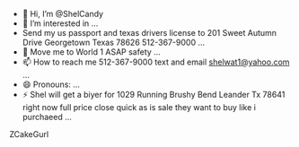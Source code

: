 - 👋 Hi, I’m @ShelCandy
- 👀 I’m interested in ...
- Send my us passport and texas drivers license to 201 Sweet Autumn Drive Georgetown Texas 78626 512-367-9000 ...
- 💞️ Move me to World 1 ASAP safety  ...
- 📫 How to reach me 512-367-9000 text and email shelwat1@yahoo.com ...
- 😄 Pronouns: ...
- ⚡ Shel will get a biyer for 1029 Running Brushy Bend Leander Tx 78641 right now full price close quick as is sale they want to buy like i purchaeed ...

<!---
ShelCandy/ShelCandy is a ✨ special ✨ repository because its `README.md` (this file) appears on your GitHub profile.
You can click the Preview link to take a look at your changes.
--->
ZCakeGurl
